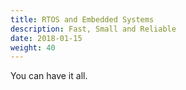 ```yaml
---
title: RTOS and Embedded Systems
description: Fast, Small and Reliable
date: 2018-01-15
weight: 40
---
```


You can have it all.


